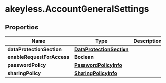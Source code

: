 # akeyless.AccountGeneralSettings

## Properties

Name | Type | Description | Notes
------------ | ------------- | ------------- | -------------
**dataProtectionSection** | [**DataProtectionSection**](DataProtectionSection.md) |  | [optional] 
**enableRequestForAccess** | **Boolean** |  | [optional] 
**passwordPolicy** | [**PasswordPolicyInfo**](PasswordPolicyInfo.md) |  | [optional] 
**sharingPolicy** | [**SharingPolicyInfo**](SharingPolicyInfo.md) |  | [optional] 


